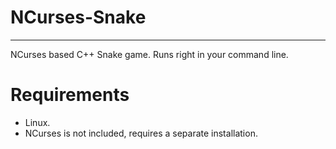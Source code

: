 # NCurses-Snake

---

NCurses based C++ Snake game. Runs right in your command line. 

# Requirements

- Linux.
- NCurses is not included, requires a separate installation.
